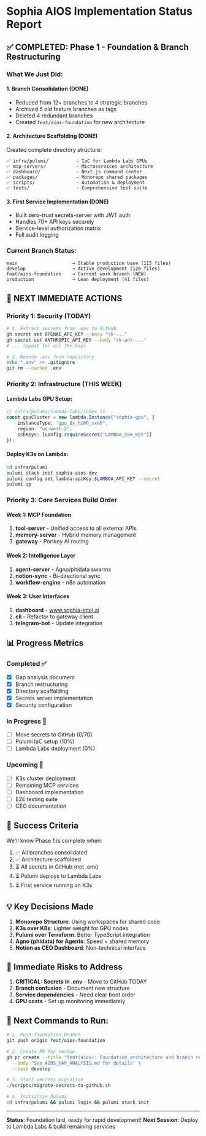 # Sophia AIOS Implementation Status Report

## ✅ COMPLETED: Phase 1 - Foundation & Branch Restructuring

### What We Just Did:

#### 1. **Branch Consolidation** (DONE)
- Reduced from 12+ branches to 4 strategic branches
- Archived 5 old feature branches as tags
- Deleted 4 redundant branches
- Created `feat/aios-foundation` for new architecture

#### 2. **Architecture Scaffolding** (DONE)
Created complete directory structure:
```
✅ infra/pulumi/          - IaC for Lambda Labs GPUs
✅ mcp-servers/           - Microservices architecture  
✅ dashboard/             - Next.js command center
✅ packages/              - Monorepo shared packages
✅ scripts/               - Automation & deployment
✅ tests/                 - Comprehensive test suite
```

#### 3. **First Service Implementation** (DONE)
- Built zero-trust secrets-server with JWT auth
- Handles 70+ API keys securely
- Service-level authorization matrix
- Full audit logging

### Current Branch Status:
```
main                    → Stable production base (115 files)
develop                 → Active development (120 files) 
feat/aios-foundation    → Current work branch (NEW)
production              → Lean deployment (41 files)
```

## 🚀 NEXT IMMEDIATE ACTIONS

### Priority 1: Security (TODAY)
```bash
# 1. Extract secrets from .env to GitHub
gh secret set OPENAI_API_KEY --body "sk-..."
gh secret set ANTHROPIC_API_KEY --body "sk-ant-..."
# ... repeat for all 70+ keys

# 2. Remove .env from repository
echo ".env" >> .gitignore
git rm --cached .env
```

### Priority 2: Infrastructure (THIS WEEK)

#### Lambda Labs GPU Setup:
```typescript
// infra/pulumi/lambda-labs/index.ts
const gpuCluster = new lambda.Instance("sophia-gpu", {
    instanceType: "gpu_8x_h100_sxm5",
    region: "us-west-2",
    sshKeys: [config.requireSecret("LAMBDA_SSH_KEY")]
});
```

#### Deploy K3s on Lambda:
```bash
cd infra/pulumi
pulumi stack init sophia-aios-dev
pulumi config set lambda:apiKey $LAMBDA_API_KEY --secret
pulumi up
```

### Priority 3: Core Services Build Order

#### Week 1: MCP Foundation
1. **tool-server** - Unified access to all external APIs
2. **memory-server** - Hybrid memory management
3. **gateway** - Portkey AI routing

#### Week 2: Intelligence Layer  
1. **agent-server** - Agno/phidata swarms
2. **notion-sync** - Bi-directional sync
3. **workflow-engine** - n8n automation

#### Week 3: User Interfaces
1. **dashboard** - www.sophia-intel.ai
2. **cli** - Refactor to gateway client
3. **telegram-bot** - Update integration

## 📊 Progress Metrics

### Completed ✅
- [x] Gap analysis document
- [x] Branch restructuring 
- [x] Directory scaffolding
- [x] Secrets server implementation
- [x] Security configuration

### In Progress 🔄
- [ ] Move secrets to GitHub (0/70)
- [ ] Pulumi IaC setup (10%)
- [ ] Lambda Labs deployment (0%)

### Upcoming 📅
- [ ] K3s cluster deployment
- [ ] Remaining MCP services
- [ ] Dashboard implementation
- [ ] E2E testing suite
- [ ] CEO documentation

## 🎯 Success Criteria

We'll know Phase 1 is complete when:
1. ✅ All branches consolidated 
2. ✅ Architecture scaffolded
3. ⏳ All secrets in GitHub (not .env)
4. ⏳ Pulumi deploys to Lambda Labs
5. ⏳ First service running on K3s

## 💡 Key Decisions Made

1. **Monorepo Structure**: Using workspaces for shared code
2. **K3s over K8s**: Lighter weight for GPU nodes
3. **Pulumi over Terraform**: Better TypeScript integration
4. **Agno (phidata) for Agents**: Speed + shared memory
5. **Notion as CEO Dashboard**: Non-technical interface

## 🚨 Immediate Risks to Address

1. **CRITICAL: Secrets in .env** - Move to GitHub TODAY
2. **Branch confusion** - Document new structure
3. **Service dependencies** - Need clear boot order
4. **GPU costs** - Set up monitoring immediately

## 📝 Next Commands to Run:

```bash
# 1. Push foundation branch
git push origin feat/aios-foundation

# 2. Create PR for review
gh pr create --title "feat(aios): Foundation architecture and branch restructuring" \
  --body "See AIOS_GAP_ANALYSIS.md for details" \
  --base develop

# 3. Start secrets migration
./scripts/migrate-secrets-to-github.sh

# 4. Initialize Pulumi
cd infra/pulumi && pulumi login && pulumi stack init
```

---

**Status**: Foundation laid, ready for rapid development!
**Next Session**: Deploy to Lambda Labs & build remaining services
